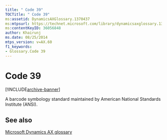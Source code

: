 ```yaml
---
title: " Code 39"
TOCTitle: " Code 39"
ms:assetid: DynamicsAXGlossary.1370437
ms:mtpsurl: https://technet.microsoft.com/library/dynamicsaxglossary.1370437(v=AX.60)
ms:contentKeyID: 36056848
author: Khairunj
ms.date: 08/25/2014
mtps_version: v=AX.60
f1_keywords:
- Glossary.Code 39
---
```


# Code 39


[!INCLUDE[archive-banner](includes/archive-banner.md)]

A barcode symbology standard maintained by American National Standards Institute (ANSI).

## See also

[Microsoft Dynamics AX glossary](glossary/microsoft-dynamics-ax-glossary.md)

  


